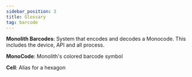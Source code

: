 ```yaml
---
sidebar_position: 2
title: Glossary
tag: barcode
---
```


**Monolith Barcodes**: System that encodes and decodes a Monocode. This includes the device, API and all process.

**MonoCode**: Monolith's colored barcode symbol

**Cell**: Alias for a hexagon
